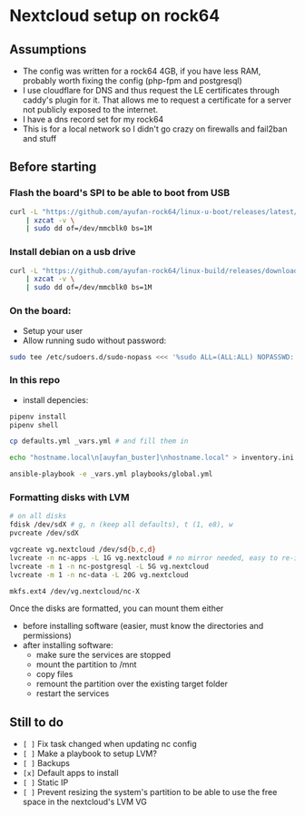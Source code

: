 # Nextcloud setup on rock64


## Assumptions

* The config was written for a rock64 4GB, if you have less RAM, probably worth fixing the config (php-fpm and postgresql)
* I use cloudflare for DNS and thus request the LE certificates through caddy's plugin for it. That allows me to request a certificate for a server not publicly exposed to the internet.
* I have a dns record set for my rock64
* This is for a local network so I didn't go crazy on firewalls and fail2ban and stuff


## Before starting

### Flash the board's SPI to be able to boot from USB

```bash
curl -L "https://github.com/ayufan-rock64/linux-u-boot/releases/latest/download/u-boot-flash-spi-rock64.img.xz" \
    | xzcat -v \
    | sudo dd of=/dev/mmcblk0 bs=1M
```

### Install debian on a usb drive

```bash
curl -L "https://github.com/ayufan-rock64/linux-build/releases/download/0.9.14/buster-minimal-rock64-0.9.14-1159-arm64.img.xz" \
    | xzcat -v \
    | sudo dd of=/dev/mmcblk0 bs=1M
```

### On the board:

* Setup your user
* Allow running sudo without password:
```bash
sudo tee /etc/sudoers.d/sudo-nopass <<< '%sudo ALL=(ALL:ALL) NOPASSWD: ALL'
```

### In this repo

* install depencies:
```bash
pipenv install
pipenv shell

cp defaults.yml _vars.yml # and fill them in

echo "hostname.local\n[auyfan_buster]\nhostname.local" > inventory.ini

ansible-playbook -e _vars.yml playbooks/global.yml
```


### Formatting disks with LVM

```bash
# on all disks
fdisk /dev/sdX # g, n (keep all defaults), t (1, e8), w
pvcreate /dev/sdX

vgcreate vg.nextcloud /dev/sd{b,c,d}
lvcreate -n nc-apps -L 1G vg.nextcloud # no mirror needed, easy to re-install
lvcreate -m 1 -n nc-postgresql -L 5G vg.nextcloud
lvcreate -m 1 -n nc-data -L 20G vg.nextcloud

mkfs.ext4 /dev/vg.nextcloud/nc-X
```

Once the disks are formatted, you can mount them either
* before installing software (easier, must know the directories and permissions)
* after installing software:
  * make sure the services are stopped
  * mount the partition to /mnt
  * copy files
  * remount the partition over the existing target folder
  * restart the services

## Still to do

* `[ ]` Fix task changed when updating nc config
* `[ ]` Make a playbook to setup LVM?
* `[ ]` Backups
* `[x]` Default apps to install
* `[ ]` Static IP
* `[ ]` Prevent resizing the system's partition to be able to use the free space in the nextcloud's LVM VG

